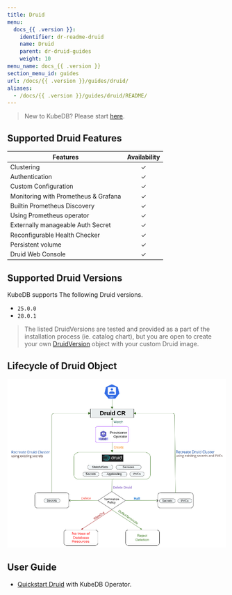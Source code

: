 ```yaml
---
title: Druid
menu:
  docs_{{ .version }}:
    identifier: dr-readme-druid
    name: Druid
    parent: dr-druid-guides
    weight: 10
menu_name: docs_{{ .version }}
section_menu_id: guides
url: /docs/{{ .version }}/guides/druid/
aliases:
  - /docs/{{ .version }}/guides/druid/README/
---
```


> New to KubeDB? Please start [here](/docs/README.md).

## Supported Druid Features


| Features                             | Availability |
|--------------------------------------|:------------:|
| Clustering                           |   &#10003;   |
| Authentication                       |   &#10003;   |
| Custom Configuration                 |   &#10003;   |
| Monitoring with Prometheus & Grafana |   &#10003;   |
| Builtin Prometheus Discovery         |   &#10003;   |
| Using Prometheus operator            |   &#10003;   |
| Externally manageable Auth Secret    |   &#10003;   |
| Reconfigurable Health Checker        |   &#10003;   |
| Persistent volume                    |   &#10003;   | 
| Druid Web Console                    |   &#10003;   |

## Supported Druid Versions

KubeDB supports The following Druid versions.
- `25.0.0`
- `28.0.1`

> The listed DruidVersions are tested and provided as a part of the installation process (ie. catalog chart), but you are open to create your own [DruidVersion](/docs/guides/druid/concepts/catalog.md) object with your custom Druid image.

## Lifecycle of Druid Object

<!---
ref : https://cacoo.com/diagrams/bbB63L6KRIbPLl95/9A5B0
--->

<p align="center">
<img alt="lifecycle"  src="/docs/images/druid/Druid-CRD-Lifecycle.png">
</p>

## User Guide 
- [Quickstart Druid](/docs/guides/druid/quickstart/overview/index.md) with KubeDB Operator.

[//]: # (- Druid Clustering supported by KubeDB)

[//]: # (  - [Topology Clustering]&#40;/docs/guides/druid/clustering/topology-cluster/index.md&#41;)

[//]: # (- Use [kubedb cli]&#40;/docs/guides/druid/cli/cli.md&#41; to manage databases like kubectl for Kubernetes.)

[//]: # (- Detail concepts of [Druid object]&#40;/docs/guides/druid/concepts/druid.md&#41;.)

[//]: # (- Want to hack on KubeDB? Check our [contribution guidelines]&#40;/docs/CONTRIBUTING.md&#41;.)